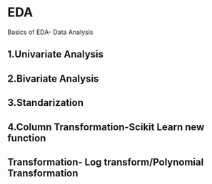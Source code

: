 # EDA
Basics of EDA- Data Analysis

## 1.Univariate Analysis
## 2.Bivariate Analysis
## 3.Standarization
## 4.Column Transformation-Scikit Learn new function
## Transformation- Log transform/Polynomial Transformation
